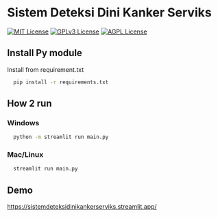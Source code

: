 
# Sistem Deteksi Dini Kanker Serviks




[![MIT License](https://img.shields.io/badge/License-MIT-green.svg)](https://choosealicense.com/licenses/mit/)
[![GPLv3 License](https://img.shields.io/badge/License-GPL%20v3-yellow.svg)](https://opensource.org/licenses/)
[![AGPL License](https://img.shields.io/badge/license-AGPL-blue.svg)](http://www.gnu.org/licenses/agpl-3.0)


## Install Py module

Install from requirement.txt

```bash
  pip install -r requirements.txt
```
    
## How 2 run

### Windows
```bash
  python -m streamlit run main.py
```


### Mac/Linux

```bash
  streamlit run main.py
```

## Demo

https://sistemdeteksidinikankerserviks.streamlit.app/




